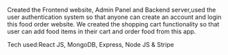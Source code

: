 Created the Frontend website, Admin Panel and Backend
server,used the user authentication system so that anyone can
create an account and login this food order website. We created
the shopping cart functionality so that user can add food items in
their cart and order food from this app.

Tech used:React JS, MongoDB, Express, Node JS & Stripe
